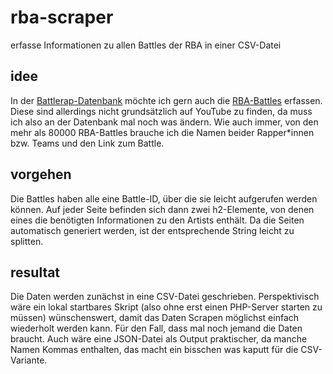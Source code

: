 # rba-scraper
erfasse Informationen zu allen Battles der RBA in einer CSV-Datei

## idee
In der [Battlerap-Datenbank](https://www.battlerap-datenbank.de) möchte ich gern auch die [RBA-Battles](https://www.r-b-a.de) erfassen. Diese sind allerdings nicht grundsätzlich auf YouTube zu finden, da muss ich also an der Datenbank mal noch was ändern. Wie auch immer, von den mehr als 80000 RBA-Battles brauche ich die Namen beider Rapper*innen bzw. Teams und den Link zum Battle.

## vorgehen
Die Battles haben alle eine Battle-ID, über die sie leicht aufgerufen werden können. Auf jeder Seite befinden sich dann zwei h2-Elemente, von denen eines die benötigten Informationen zu den Artists enthält. Da die Seiten automatisch generiert werden, ist der entsprechende String leicht zu splitten.

## resultat
Die Daten werden zunächst in eine CSV-Datei geschrieben. Perspektivisch wäre ein lokal startbares Skript (also ohne erst einen PHP-Server starten zu müssen) wünschenswert, damit das Daten Scrapen möglichst einfach wiederholt werden kann. Für den Fall, dass mal noch jemand die Daten braucht. Auch wäre eine JSON-Datei als Output praktischer, da manche Namen Kommas enthalten, das macht ein bisschen was kaputt für die CSV-Variante.
